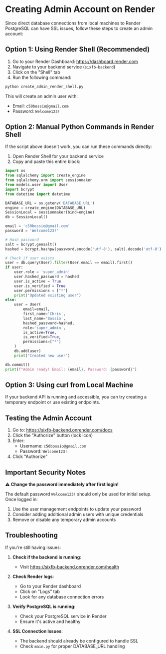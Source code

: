 # Creating Admin Account on Render

Since direct database connections from local machines to Render PostgreSQL can have SSL issues, follow these steps to create an admin account:

## Option 1: Using Render Shell (Recommended)

1. Go to your Render Dashboard: https://dashboard.render.com
2. Navigate to your backend service (`sixfb-backend`)
3. Click on the "Shell" tab
4. Run the following command:

```bash
python create_admin_render_shell.py
```

This will create an admin user with:
- Email: `c50bossio@gmail.com`
- Password: `Welcome123!`

## Option 2: Manual Python Commands in Render Shell

If the script above doesn't work, you can run these commands directly:

1. Open Render Shell for your backend service
2. Copy and paste this entire block:

```python
import os
from sqlalchemy import create_engine
from sqlalchemy.orm import sessionmaker
from models.user import User
import bcrypt
from datetime import datetime

DATABASE_URL = os.getenv('DATABASE_URL')
engine = create_engine(DATABASE_URL)
SessionLocal = sessionmaker(bind=engine)
db = SessionLocal()

email = 'c50bossio@gmail.com'
password = 'Welcome123!'

# Hash password
salt = bcrypt.gensalt()
hashed = bcrypt.hashpw(password.encode('utf-8'), salt).decode('utf-8')

# Check if user exists
user = db.query(User).filter(User.email == email).first()
if user:
    user.role = 'super_admin'
    user.hashed_password = hashed
    user.is_active = True
    user.is_verified = True
    user.permissions = ["*"]
    print("Updated existing user")
else:
    user = User(
        email=email,
        first_name='Chris',
        last_name='Bossio',
        hashed_password=hashed,
        role='super_admin',
        is_active=True,
        is_verified=True,
        permissions=["*"]
    )
    db.add(user)
    print("Created new user")

db.commit()
print(f"Admin ready! Email: {email}, Password: {password}")
```

## Option 3: Using curl from Local Machine

If your backend API is running and accessible, you can try creating a temporary endpoint or use existing endpoints.

## Testing the Admin Account

1. Go to: https://sixfb-backend.onrender.com/docs
2. Click the "Authorize" button (lock icon)
3. Enter:
   - Username: `c50bossio@gmail.com`
   - Password: `Welcome123!`
4. Click "Authorize"

## Important Security Notes

⚠️ **Change the password immediately after first login!**

The default password `Welcome123!` should only be used for initial setup. Once logged in:
1. Use the user management endpoints to update your password
2. Consider adding additional admin users with unique credentials
3. Remove or disable any temporary admin accounts

## Troubleshooting

If you're still having issues:

1. **Check if the backend is running**: 
   - Visit https://sixfb-backend.onrender.com/health

2. **Check Render logs**:
   - Go to your Render dashboard
   - Click on "Logs" tab
   - Look for any database connection errors

3. **Verify PostgreSQL is running**:
   - Check your PostgreSQL service in Render
   - Ensure it's active and healthy

4. **SSL Connection Issues**:
   - The backend should already be configured to handle SSL
   - Check `main.py` for proper DATABASE_URL handling
